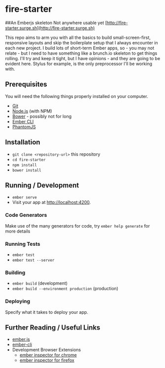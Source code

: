 # fire-starter

##An Emberjs skeleton
Not anywhere usable yet
[http://fire-starter.surge.sh](http://fire-starter.surge.sh)

This repo aims to arm you with all the basics to build small-screen-first, responsive layouts and skip the boilerplate setup that I always encounter in each new project. I build lots of short-term Ember apps, so - you may not relate - but I need to have something like a brunch.io skeleton to get things rolling. I'll try and keep it tight, but I have opinions - and they are going to be evident here. Stylus for example, is the only preprocessor I'll be working with.

## Prerequisites

You will need the following things properly installed on your computer.

* [Git](http://git-scm.com/)
* [Node.js](http://nodejs.org/) (with NPM)
* [Bower](http://bower.io/) - possibly not for long
* [Ember CLI](http://ember-cli.com/) 
* [PhantomJS](http://phantomjs.org/)

## Installation

* `git clone <repository-url>` this repository
* `cd fire-starter`
* `npm install`
* `bower install`

## Running / Development

* `ember serve`
* Visit your app at [http://localhost:4200](http://localhost:4200).

### Code Generators

Make use of the many generators for code, try `ember help generate` for more details

### Running Tests

* `ember test`
* `ember test --server`

### Building

* `ember build` (development)
* `ember build --environment production` (production)

### Deploying

Specify what it takes to deploy your app.

## Further Reading / Useful Links

* [ember.js](http://emberjs.com/)
* [ember-cli](http://ember-cli.com/)
* Development Browser Extensions
  * [ember inspector for chrome](https://chrome.google.com/webstore/detail/ember-inspector/bmdblncegkenkacieihfhpjfppoconhi)
  * [ember inspector for firefox](https://addons.mozilla.org/en-US/firefox/addon/ember-inspector/)
